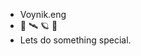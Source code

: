 - Voynik.eng 
- 🚀 🛰️ 🪐 🌱
- Lets do something special.

<!---
tommyt99/tommyt99 is a ✨ special ✨ repository because its `README.md` (this file) appears on your GitHub profile.
You can click the Preview link to take a look at your changes.
--->

